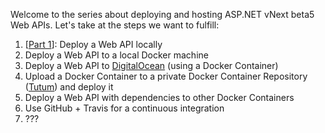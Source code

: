 Welcome to the series about deploying and hosting ASP.NET vNext beta5 Web APIs.
Let's take at the steps we want to fulfill:

  1. [[Part 1](/archive/2015/07/09/aspnet-vnext-part-1/)]: Deploy a Web API locally 
  2. Deploy a Web API to a local Docker machine
  3. Deploy a Web API to [DigitalOcean](https://www.digitalocean.com/) (using a Docker Container)
  4. Upload a Docker Container to a private Docker Container Repository ([Tutum](https://www.tutum.co)) and deploy it
  5. Deploy a Web API with dependencies to other Docker Containers
  6. Use GitHub + Travis for a continuous integration
  7. ???
  